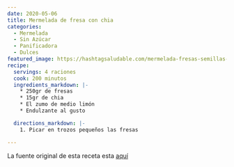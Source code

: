 ```yaml
---
date: 2020-05-06
title: Mermelada de fresa con chia
categories:
  - Mermelada
  - Sin Azúcar
  - Panificadora
  - Dulces
featured_image: https://hashtagsaludable.com/mermelada-fresas-semillas-chia/
recipe:
  servings: 4 raciones
  cook: 200 minutos
  ingredients_markdown: |-
    * 250gr de fresas
    * 15gr de chia
    * El zumo de medio limón
    * Endulzante al gusto

  directions_markdown: |-
    1. Picar en trozos pequeños las fresas

---
```

La fuente original de esta receta esta [aquí](https://hashtagsaludable.com/mermelada-fresas-semillas-chia/)  